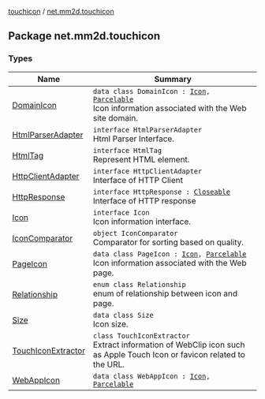[touchicon](../index.md) / [net.mm2d.touchicon](./index.md)

## Package net.mm2d.touchicon

### Types

| Name | Summary |
|---|---|
| [DomainIcon](-domain-icon/index.md) | `data class DomainIcon : `[`Icon`](-icon/index.md)`, `[`Parcelable`](https://developer.android.com/reference/android/os/Parcelable.html)<br>Icon information associated with the Web site domain. |
| [HtmlParserAdapter](-html-parser-adapter/index.md) | `interface HtmlParserAdapter`<br>Html Parser Interface. |
| [HtmlTag](-html-tag/index.md) | `interface HtmlTag`<br>Represent HTML element. |
| [HttpClientAdapter](-http-client-adapter/index.md) | `interface HttpClientAdapter`<br>Interface of HTTP Client |
| [HttpResponse](-http-response/index.md) | `interface HttpResponse : `[`Closeable`](https://developer.android.com/reference/java/io/Closeable.html)<br>Interface of HTTP response |
| [Icon](-icon/index.md) | `interface Icon`<br>Icon information interface. |
| [IconComparator](-icon-comparator/index.md) | `object IconComparator`<br>Comparator for sorting based on quality. |
| [PageIcon](-page-icon/index.md) | `data class PageIcon : `[`Icon`](-icon/index.md)`, `[`Parcelable`](https://developer.android.com/reference/android/os/Parcelable.html)<br>Icon information associated with the Web page. |
| [Relationship](-relationship/index.md) | `enum class Relationship`<br>enum of relationship between icon and page. |
| [Size](-size/index.md) | `data class Size`<br>Icon size. |
| [TouchIconExtractor](-touch-icon-extractor/index.md) | `class TouchIconExtractor`<br>Extract information of WebClip icon such as Apple Touch Icon or favicon related to the URL. |
| [WebAppIcon](-web-app-icon/index.md) | `data class WebAppIcon : `[`Icon`](-icon/index.md)`, `[`Parcelable`](https://developer.android.com/reference/android/os/Parcelable.html) |
